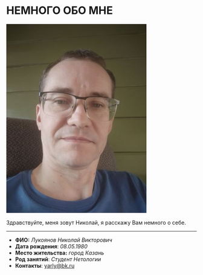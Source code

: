 # НЕМНОГО ОБО МНЕ
![](./Ya.jpg "Лукоянов Николай")

Здравствуйте, меня зовут Николай, я расскажу Вам немного о себе.
***

- **ФИО:** *Лукоянов Николай Викторович*
- **Дата рождения**: *08.05.1980*
- **Место жительства:** *город Казань*
- **Род занятий**: *Студент Нетологии*  
- **Контакты**: yarly@bk.ru

